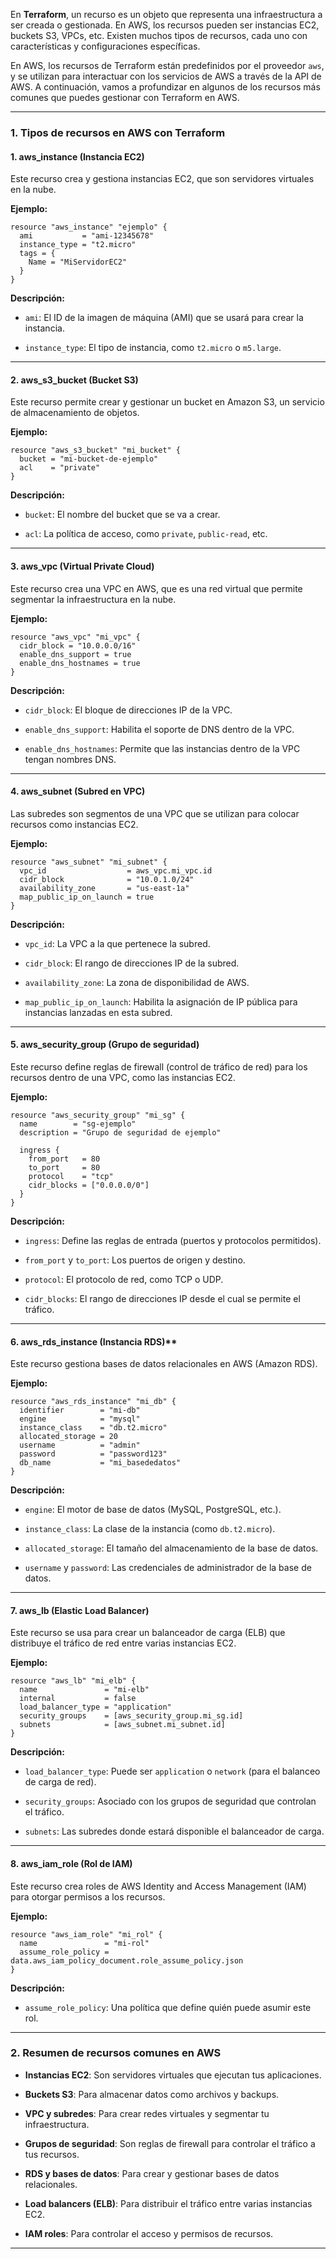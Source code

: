 En **Terraform**, un recurso es un objeto que representa una infraestructura a ser creada o gestionada. En AWS, los recursos pueden ser instancias EC2, buckets S3, VPCs, etc. Existen muchos tipos de recursos, cada uno con características y configuraciones específicas.

En AWS, los recursos de Terraform están predefinidos por el proveedor `aws`, y se utilizan para interactuar con los servicios de AWS a través de la API de AWS. A continuación, vamos a profundizar en algunos de los recursos más comunes que puedes gestionar con Terraform en AWS.

---

### 1. Tipos de recursos en AWS con Terraform

#### 1. aws_instance (Instancia EC2)

Este recurso crea y gestiona instancias EC2, que son servidores virtuales en la nube.

**Ejemplo:**

```hcl
resource "aws_instance" "ejemplo" {
  ami           = "ami-12345678"
  instance_type = "t2.micro"
  tags = {
    Name = "MiServidorEC2"
  }
}
```

**Descripción:**

- `ami`: El ID de la imagen de máquina (AMI) que se usará para crear la instancia.
    
- `instance_type`: El tipo de instancia, como `t2.micro` o `m5.large`.
    

---

#### 2. aws_s3_bucket (Bucket S3)

Este recurso permite crear y gestionar un bucket en Amazon S3, un servicio de almacenamiento de objetos.

**Ejemplo:**

```hcl
resource "aws_s3_bucket" "mi_bucket" {
  bucket = "mi-bucket-de-ejemplo"
  acl    = "private"
}
```

**Descripción:**

- `bucket`: El nombre del bucket que se va a crear.
    
- `acl`: La política de acceso, como `private`, `public-read`, etc.
    

---

#### 3. aws_vpc (Virtual Private Cloud)

Este recurso crea una VPC en AWS, que es una red virtual que permite segmentar la infraestructura en la nube.

**Ejemplo:**

```hcl
resource "aws_vpc" "mi_vpc" {
  cidr_block = "10.0.0.0/16"
  enable_dns_support = true
  enable_dns_hostnames = true
}
```

**Descripción:**

- `cidr_block`: El bloque de direcciones IP de la VPC.
    
- `enable_dns_support`: Habilita el soporte de DNS dentro de la VPC.
    
- `enable_dns_hostnames`: Permite que las instancias dentro de la VPC tengan nombres DNS.
    

---

#### 4. aws_subnet (Subred en VPC)

Las subredes son segmentos de una VPC que se utilizan para colocar recursos como instancias EC2.

**Ejemplo:**

```hcl
resource "aws_subnet" "mi_subnet" {
  vpc_id                  = aws_vpc.mi_vpc.id
  cidr_block              = "10.0.1.0/24"
  availability_zone       = "us-east-1a"
  map_public_ip_on_launch = true
}
```

**Descripción:**

- `vpc_id`: La VPC a la que pertenece la subred.
    
- `cidr_block`: El rango de direcciones IP de la subred.
    
- `availability_zone`: La zona de disponibilidad de AWS.
    
- `map_public_ip_on_launch`: Habilita la asignación de IP pública para instancias lanzadas en esta subred.
    

---

#### 5. aws_security_group (Grupo de seguridad)

Este recurso define reglas de firewall (control de tráfico de red) para los recursos dentro de una VPC, como las instancias EC2.

**Ejemplo:**

```hcl
resource "aws_security_group" "mi_sg" {
  name        = "sg-ejemplo"
  description = "Grupo de seguridad de ejemplo"
  
  ingress {
    from_port   = 80
    to_port     = 80
    protocol    = "tcp"
    cidr_blocks = ["0.0.0.0/0"]
  }
}
```

**Descripción:**

- `ingress`: Define las reglas de entrada (puertos y protocolos permitidos).
    
- `from_port` y `to_port`: Los puertos de origen y destino.
    
- `protocol`: El protocolo de red, como TCP o UDP.
    
- `cidr_blocks`: El rango de direcciones IP desde el cual se permite el tráfico.
    

---

#### 6. aws_rds_instance (Instancia RDS)**

Este recurso gestiona bases de datos relacionales en AWS (Amazon RDS).

**Ejemplo:**

```hcl
resource "aws_rds_instance" "mi_db" {
  identifier        = "mi-db"
  engine            = "mysql"
  instance_class    = "db.t2.micro"
  allocated_storage = 20
  username          = "admin"
  password          = "password123"
  db_name           = "mi_basededatos"
}
```

**Descripción:**

- `engine`: El motor de base de datos (MySQL, PostgreSQL, etc.).
    
- `instance_class`: La clase de la instancia (como `db.t2.micro`).
    
- `allocated_storage`: El tamaño del almacenamiento de la base de datos.
    
- `username` y `password`: Las credenciales de administrador de la base de datos.
    

---

#### 7. aws_lb (Elastic Load Balancer)

Este recurso se usa para crear un balanceador de carga (ELB) que distribuye el tráfico de red entre varias instancias EC2.

**Ejemplo:**

```hcl
resource "aws_lb" "mi_elb" {
  name               = "mi-elb"
  internal           = false
  load_balancer_type = "application"
  security_groups    = [aws_security_group.mi_sg.id]
  subnets            = [aws_subnet.mi_subnet.id]
}
```

**Descripción:**

- `load_balancer_type`: Puede ser `application` o `network` (para el balanceo de carga de red).
    
- `security_groups`: Asociado con los grupos de seguridad que controlan el tráfico.
    
- `subnets`: Las subredes donde estará disponible el balanceador de carga.
    

---

#### 8. aws_iam_role (Rol de IAM)

Este recurso crea roles de AWS Identity and Access Management (IAM) para otorgar permisos a los recursos.

**Ejemplo:**

```hcl
resource "aws_iam_role" "mi_rol" {
  name               = "mi-rol"
  assume_role_policy = data.aws_iam_policy_document.role_assume_policy.json
}
```

**Descripción:**

- `assume_role_policy`: Una política que define quién puede asumir este rol.
    

---

### 2. Resumen de recursos comunes en AWS

- **Instancias EC2**: Son servidores virtuales que ejecutan tus aplicaciones.
    
- **Buckets S3**: Para almacenar datos como archivos y backups.
    
- **VPC y subredes**: Para crear redes virtuales y segmentar tu infraestructura.
    
- **Grupos de seguridad**: Son reglas de firewall para controlar el tráfico a tus recursos.
    
- **RDS y bases de datos**: Para crear y gestionar bases de datos relacionales.
    
- **Load balancers (ELB)**: Para distribuir el tráfico entre varias instancias EC2.
    
- **IAM roles**: Para controlar el acceso y permisos de recursos.
    

---